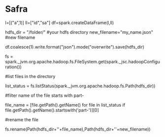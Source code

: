 # Safra
l=[("a",1)]
ll=["id","sa"]
df=spark.createDataFrame(l,ll)

hdfs_dir = "/folder/" #your hdfs directory
new_filename="my_name.json" #new filename

df.coalesce(1).write.format("json").mode("overwrite").save(hdfs_dir)

fs = spark._jvm.org.apache.hadoop.fs.FileSystem.get(spark._jsc.hadoopConfiguration())

#list files in the directory

list_status = fs.listStatus(spark._jvm.org.apache.hadoop.fs.Path(hdfs_dir))

#filter name of the file starts with part-

file_name = [file.getPath().getName() for file in list_status if file.getPath().getName().startswith('part-')][0]

#rename the file

fs.rename(Path(hdfs_dir+''+file_name),Path(hdfs_dir+''+new_filename))
